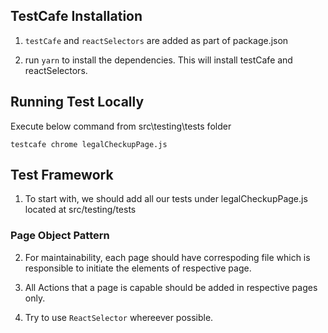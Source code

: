 ## TestCafe Installation

1. <code>testCafe</code> and <code>reactSelectors</code> are added as part of package.json 

2. run `yarn` to install the dependencies. This will install testCafe and reactSelectors.

## Running Test Locally

Execute below command from src\testing\tests folder

<code>testcafe chrome legalCheckupPage.js</code>

## Test Framework

1. To start with, we should add all our tests under legalCheckupPage.js located at src/testing/tests

### Page Object Pattern
2. For maintainability, each page should have correspoding file which is responsible to initiate the elements of respective page. 

3. All Actions that a page is capable should be added in respective pages only.

4. Try to use <code>ReactSelector</code> whereever possible.
